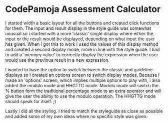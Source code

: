 # CodePamoja Assessment Calculator

I started width a basic layout for all the buttons and created click functions for them. 
The input and result display in the style guide was somewhat unusual so i started with a more 'classic' single display where either the input or the result would be displayed, depending on what input the user has given. When i got this to work i used the values of this display method and created a second display mode, more in line with the style guide. I had to add a 'memory value' to correctly display the expression when the user would use the previous result in a new expression.

I wanted to have the option to switch between the classic and guideline displays so i created an options screen to switch display modes. Because i made an 'options' screen, which implies multiple options to play with, i also added the modulo mode and HHGTTG mode. Modulo mode will switch the % button form the traditional percentage mode to an extra operator and will give the user the abiltiy to use the modulo operation. The HHGTTG mode should speak for itself. ;)

Lastly i did all the styling. I tried to match the styleguide as close as possible and added some of my own ideas where no specific style was given.
